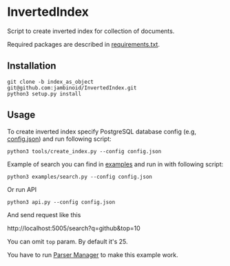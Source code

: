 # InvertedIndex

Script to create inverted index for collection of documents.

Required packages are described in [requirements.txt](requirements.txt).

## Installation

```
git clone -b index_as_object git@github.com:jambinoid/InvertedIndex.git
python3 setup.py install
```

## Usage

To create inverted index specify PostgreSQL database config (e.g, [config.json](config.json)) and run following script:

```
python3 tools/create_index.py --config config.json
```

Example of search you can find in [examples](examples) and run in with following script:

```
python3 examples/search.py --config config.json
```

Or run API

```
python3 api.py --config config.json
```

And send request like this

http://localhost:5005/search?q=github&top=10

You can omit `top` param. By default it's 25.

You have to run [Parser Manager](https://github.com/mechnicov/parser-manager) to make this example work.
